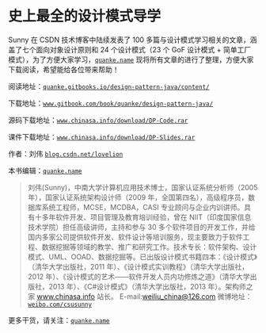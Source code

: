 # 史上最全的设计模式导学

Sunny 在 CSDN 技术博客中陆续发表了 100 多篇与设计模式学习相关的文章，涵盖了七个面向对象设计原则和 24 个设计模式（23 个 GoF 设计模式 + 简单工厂模式），为了方便大家学习，[`quanke.name`](http://quanke.name) 现将所有文章的进行了整理，方便大家下载阅读，希望能给各位带来帮助！

阅读地址：[`quanke.gitbooks.io/design-pattern-java/content/`](https://quanke.gitbooks.io/design-pattern-java/content/)

下载地址：[`www.gitbook.com/book/quanke/design-pattern-java/`](https://www.gitbook.com/book/quanke/design-pattern-java/)

源码下载地址：[`www.chinasa.info/download/DP-Code.rar`](http://www.chinasa.info/download/DP-Code.rar)

课件下载地址：[`www.chinasa.info/download/DP-Slides.rar`](http://www.chinasa.info/download/DP-Slides.rar)

作者：刘伟 [`blog.csdn.net/lovelion`](http://blog.csdn.net/lovelion)

本书编辑：[`quanke.name`](http://quanke.name)

> 刘伟(Sunny)，中南大学计算机应用技术博士，国家认证系统分析师（2005 年），国家认证系统架构设计师（2009 年，全国第四名），高级程序员，数据库系统工程师，MCSE，MCDBA，CASI 专业顾问与企业内训讲师。具有十多年软件开发、项目管理及教育培训经验，曾在 NIIT（印度国家信息技术学院）担任高级讲师，主持和参与 30 多个软件项目的开发工作，并给国内多家公司提供软件开发、软件设计等培训服务，现主要致力于软件工程、数据挖掘等领域的教学、推广和研究工作。技术专长：软件架构、设计模式、UML、OOAD、数据挖掘等。已出版设计模式书籍四本：《设计模式》（清华大学出版社，2011 年）、《设计模式实训教程》（清华大学出版社，2012 年）、《设计模式的艺术——软件开发人员内功修炼之道》（清华大学出版社，2013 年）、《C#设计模式》（清华大学出版社，2013 年）。架构师之家 www.chinasa.info 站长。 E-mail:weiliu_china@126.com 微博地址：[`weibo.com/csusunny`](http://weibo.com/csusunny)

更多干货，请关注：[`quanke.name`](http://quanke.name)
